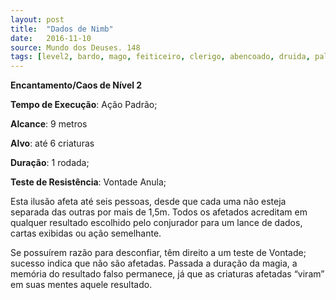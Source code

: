 ```yaml
---
layout: post
title:  "Dados de Nimb"
date:   2016-11-10
source: Mundo dos Deuses. 148
tags: [level2, bardo, mago, feiticeiro, clerigo, abencoado, druida, paladino, ranger, encantamento, caos, padrao, metros, criatura, rodada, vontade, anula]
---
```


**Encantamento/Caos de Nível 2**

**Tempo de Execução**: Ação Padrão;

**Alcance**: 9 metros

**Alvo**: até 6 criaturas

**Duração**: 1 rodada;

**Teste de Resistência**: Vontade Anula;

Esta ilusão afeta até seis pessoas, desde que cada uma não 
esteja separada das outras por mais de 1,5m. Todos os afetados 
acreditam em qualquer resultado escolhido pelo conjurador 
para um lance de dados, cartas exibidas ou ação semelhante. 

Se possuírem razão para desconfiar, têm direito a um teste de 
Vontade; sucesso indica que não são afetadas. Passada a duração da magia, a memória do resultado falso permanece, já que 
as criaturas afetadas “viram” em suas mentes aquele resultado.
